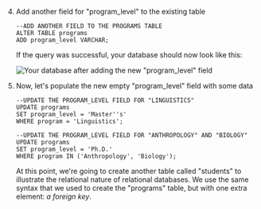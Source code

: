 4. Add another field for "program_level" to the existing table  
	```
	--ADD ANOTHER FIELD TO THE PROGRAMS TABLE
	ALTER TABLE programs
	ADD program_level VARCHAR;
	```

	If the query was successful, your database should now look like this:  

	![Your database after adding the new "program_level" field](https://github.com/GCDigitalFellows/GCDRI_databases/blob/master/images/new_field.png)  

5. Now, let's populate the new empty "program_level" field with some data  
	```
	--UPDATE THE PROGRAM_LEVEL FIELD FOR "LINGUISTICS"
	UPDATE programs
	SET program_level = 'Master''s'
	WHERE program = 'Linguistics';
	```  

	```
	--UPDATE THE PROGRAM_LEVEL FIELD FOR "ANTHROPOLOGY" AND "BIOLOGY"
	UPDATE programs
	SET program_level = 'Ph.D.'
	WHERE program IN ('Anthropology', 'Biology');
	```  

	At this point, we're going to create another table called "students" to illustrate the relational nature of relational databases. We use the same syntax that we used to create the "programs" table, but with one extra element: *a foreign key*. 